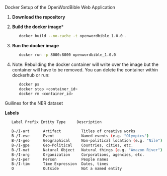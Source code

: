 Docker Setup of the OpenWordBible Web Application

1. **Download the repository**
   
2. **Build the docker image***
   ```Bash
      docker build --no-cache -t openwordbible_1.0.0 .
   ```
3. **Run the docker image**
   ```Bash
      docker run -p 8000:8000 openwordbible_1.0.0
   ```
4. Note: Rebuilding the docker container will write over the image
   but the container will have to be removed. You can delete the container
   within dockerhub or run:
   ```Bash
      docker ps
      docker stop <container_id>
      docker rm <container_id>
   ```


Guilines for the NER dataset

**Labels**
```bash
   Label Prefix Entity Type     Description                          

   B-/I-art      Artifact         Titles of creative works             
   B-/I-eve      Event            Named events (e.g. "Olympics")       
   B-/I-geo      Geographical     Non-political location (e.g. "Nile") 
   B-/I-gpe      Geo-Political    Countries, cities, etc.              
   B-/I-nat      Natural Object   Natural things (e.g. "Amazon River") 
   B-/I-org      Organization     Corporations, agencies, etc.         
   B-/I-per      Person           People names                         
   B-/I-tim      Time Expression  Dates, times                         
   O             Outside          Not a named entity                   

```
